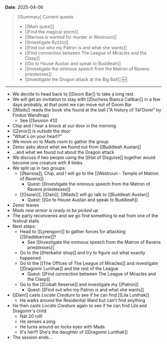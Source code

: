**Date**: 2025-04-06

> [!Summary] Current quests
> - [[Main quest]]
> - [[Find the magical storm]]
> - [[Narissa is wanted for murder in Westruun]]
> - [[Investigate Ryzzix]]
> - [[Find out who my Patron is and what she wants]]
> - [[Find connection between The League of Miracles and the Clasp]]
> - [[Go to House Austan and speak to Buddleah]]
> - [[Investigate the ominous speech from the Matron of Ravens priestesses]]
> - [[Investigate the Dragon attack at the Big Ball]] 🆕

---
- We decide to head back to [[Doom Bar]] to take a long rest
- We will get an invitation to stay with [[Duchess Bianca Caliban]] in a few days probably, at that point we can move out of Doom Bar
- [[Mads]] reads the book she found at the ball ("A history of Tal'Dorei" by Findus Wandtrap)
	- See [[Session 41]]
- Chip and I hear a knock at our door in the morning
- [[Zenor]] is outside the door
- "What's on your heart?"
- We move on to Mads room to gather the group
- Zenor asks about what we found out from [[Buddleah Austan]]
- …and what we found out about the Dragon attack
- We discuss if two people using the [[Hat of Disguise]] together would become one creature with 8 limbs
- We split up in two groups:
	- [[Narissa]], Chip, and I will go to the [[Westruun - Temple of Matron of Ravens]]
		- Quest: [[Investigate the ominous speech from the Matron of Ravens priestesses]]
	- [[Ossian]], [[Dain]], [[Mads]] will go talk to [[Buddleah Austan]]
		- Quest: [[Go to House Austan and speak to Buddleah]]
- Zenor leaves
- *Mads new armor is ready to be picked up*
- The party reconvenes and we go find something to eat from one of the festival stalls
- Next steps:
	- Head to [[Lyrengorn]] to gather forces for attacking [[Shadebarrow]]?
		- See [[Investigate the ominous speech from the Matron of Ravens priestesses]]
	- Go to the [[Herbalist shop]] and try to figure out what exactly happened
	- Go to the [[The Offices of The League of Miracles]] and investigate [[Dragomir Lunthak]] and the rest of the League
		- Quest: [[Find connection between The League of Miracles and the Clasp]]
	- Go to the [[Cobalt Reserve]] and investigate my [[Patron]]
		- Quest: [[Find out who my Patron is and what she wants]]
- [[Dain]] casts *Locate Creature* to see if he can find [[Lila Lunthak]]
	- He walks around the Residential Ward but can't find anything
- He then casts *Locate Creature* again to see if he can find Lila and Dragomir's child
	- Nat 20 roll!
	- He senses a ping
	- He turns around an locks eyes with Mads
	- It's her!!! She's the daughter of [[Dragomir Lunthak]]
- The session ends...